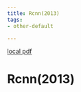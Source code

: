 ```yaml
---
title: Rcnn(2013)
tags:
- other-default

---
```


[local pdf](../../../pdfs/2013-rcnn.pdf)

# Rcnn(2013)
